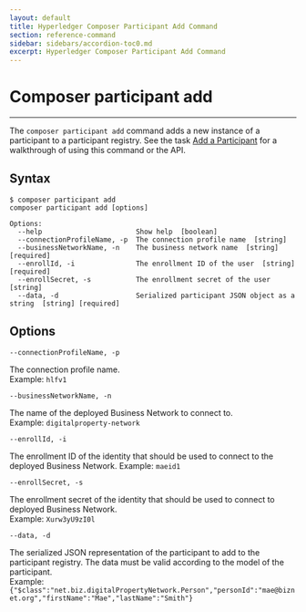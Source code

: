 ```yaml
---
layout: default
title: Hyperledger Composer Participant Add Command
section: reference-command
sidebar: sidebars/accordion-toc0.md
excerpt: Hyperledger Composer Participant Add Command
---
```


# Composer participant add

---

The `composer participant add` command adds a new instance of a participant to a
participant registry. See the task [Add a Participant](../managing/participant-add.html)
for a walkthrough of using this command or the API.

## Syntax

```
$ composer participant add
composer participant add [options]

Options:
  --help                       Show help  [boolean]
  --connectionProfileName, -p  The connection profile name  [string]
  --businessNetworkName, -n    The business network name  [string] [required]
  --enrollId, -i               The enrollment ID of the user  [string] [required]
  --enrollSecret, -s           The enrollment secret of the user  [string]
  --data, -d                   Serialized participant JSON object as a string  [string] [required]
```

## Options

`--connectionProfileName, -p`

The connection profile name.  
Example: `hlfv1`

`--businessNetworkName, -n`

The name of the deployed Business Network to connect to.  
Example:
`digitalproperty-network`

`--enrollId, -i`

The enrollment ID of the identity that should be used to connect to the deployed
Business Network.
Example: `maeid1`

`--enrollSecret, -s`

The enrollment secret of the identity that should be used to connect to deployed
Business Network.  
Example: `Xurw3yU9zI0l`

`--data, -d`

The serialized JSON representation of the participant to add to the participant
registry. The data must be valid according to the model of the participant.  
Example: `{"$class":"net.biz.digitalPropertyNetwork.Person","personId":"mae@biznet.org","firstName":"Mae","lastName":"Smith"}`

